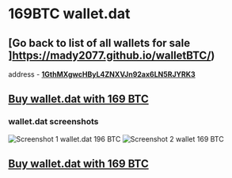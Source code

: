 # 169BTC wallet.dat

## [Go back to list of all wallets for sale ]https://mady2077.github.io/walletBTC/)

address - **[1GthMXgwcHByL4ZNXVJn92ax6LN5RJYRK3](https://www.blockchain.com/btc/address/1GthMXgwcHByL4ZNXVJn92ax6LN5RJYRK3)**

## [Buy wallet.dat with 169 BTC](https://satoshidisk.com/pay/CBJBIl)

### wallet.dat screenshots 

![Screenshot 1 wallet.dat 196 BTC](https://i.imgur.com/KWcPZsl.png)
![Screenshot 2 wallet 169 BTC](https://i.imgur.com/s7JlPiP.png)

## [Buy wallet.dat with 169 BTC](https://satoshidisk.com/pay/CBJBIl)